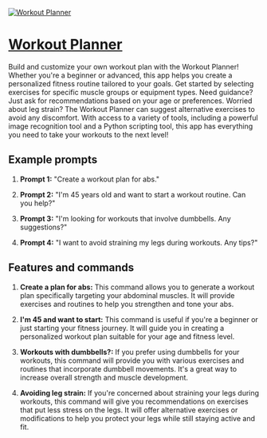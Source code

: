 [![Workout Planner](https://files.oaiusercontent.com/file-jwnUvx9hI7joCTY9ORQYrZgg?se=2123-10-16T21%3A38%3A49Z&sp=r&sv=2021-08-06&sr=b&rscc=max-age%3D31536000%2C%20immutable&rscd=attachment%3B%20filename%3D5e73f0c2-f129-4269-bd9c-feea75e1584c.png&sig=D6KllxkNNR7LFxLXw6YrurAcLWszlCVbgKkT5nLL5hg%3D)](https://chat.openai.com/g/g-Nt8U2L3Kh-workout-planner)

# [Workout Planner](https://chat.openai.com/g/g-Nt8U2L3Kh-workout-planner)

Build and customize your own workout plan with the Workout Planner! Whether you're a beginner or advanced, this app helps you create a personalized fitness routine tailored to your goals. Get started by selecting exercises for specific muscle groups or equipment types. Need guidance? Just ask for recommendations based on your age or preferences. Worried about leg strain? The Workout Planner can suggest alternative exercises to avoid any discomfort. With access to a variety of tools, including a powerful image recognition tool and a Python scripting tool, this app has everything you need to take your workouts to the next level!

## Example prompts

1. **Prompt 1:** "Create a workout plan for abs."

2. **Prompt 2:** "I'm 45 years old and want to start a workout routine. Can you help?"

3. **Prompt 3:** "I'm looking for workouts that involve dumbbells. Any suggestions?"

4. **Prompt 4:** "I want to avoid straining my legs during workouts. Any tips?"


## Features and commands

1. **Create a plan for abs:** This command allows you to generate a workout plan specifically targeting your abdominal muscles. It will provide exercises and routines to help you strengthen and tone your abs.

2. **I'm 45 and want to start:** This command is useful if you're a beginner or just starting your fitness journey. It will guide you in creating a personalized workout plan suitable for your age and fitness level.

3. **Workouts with dumbbells?:** If you prefer using dumbbells for your workouts, this command will provide you with various exercises and routines that incorporate dumbbell movements. It's a great way to increase overall strength and muscle development.

4. **Avoiding leg strain:** If you're concerned about straining your legs during workouts, this command will give you recommendations on exercises that put less stress on the legs. It will offer alternative exercises or modifications to help you protect your legs while still staying active and fit.
